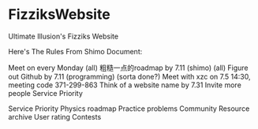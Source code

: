 # FizziksWebsite
Ultimate Illusion's Fizziks Website

Here's The Rules From Shimo Document:

Meet on every Monday (all)
粗糙一点的roadmap by 7.11 (shimo) (all)
Figure out Github by 7.11 (programming) (sorta done?)
Meet with xzc on 7.5 14:30, meeting code 371-299-863
Think of a website name by 7.31
Invite more people
Service Priority

Service Priority
Physics roadmap
Practice problems
Community
Resource archive
User rating
Contests
